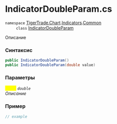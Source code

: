 
# IndicatorDoubleParam.cs
`namespace` [TigerTrade.Chart](../../../../../TigerTrade.Chart.md).[Indicators](../../../../../TigerTrade.Chart/Indicators.md).[Common](../../../../../TigerTrade.Chart/Indicators/Common.md)  
&nbsp;&nbsp;&nbsp;&nbsp;&nbsp;&nbsp;&nbsp;&nbsp;&nbsp;`class` [IndicatorDoubleParam](../../IndicatorDoubleParam.cs.md)

Описание

### Синтаксис
```csharp
public IndicatorDoubleParam()
public IndicatorDoubleParam(double value)
```
### Параметры  
<mark style="color:yellow;">`value`</mark> *`double`*  
 *Описание*  
  


### Пример  
```csharp
// example
```
                    
                    